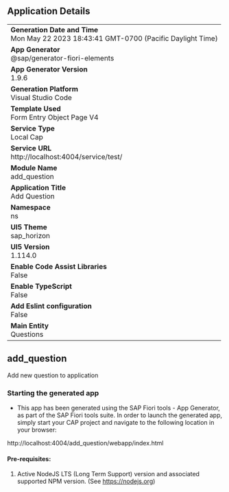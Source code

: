 ## Application Details
|               |
| ------------- |
|**Generation Date and Time**<br>Mon May 22 2023 18:43:41 GMT-0700 (Pacific Daylight Time)|
|**App Generator**<br>@sap/generator-fiori-elements|
|**App Generator Version**<br>1.9.6|
|**Generation Platform**<br>Visual Studio Code|
|**Template Used**<br>Form Entry Object Page V4|
|**Service Type**<br>Local Cap|
|**Service URL**<br>http://localhost:4004/service/test/
|**Module Name**<br>add_question|
|**Application Title**<br>Add Question|
|**Namespace**<br>ns|
|**UI5 Theme**<br>sap_horizon|
|**UI5 Version**<br>1.114.0|
|**Enable Code Assist Libraries**<br>False|
|**Enable TypeScript**<br>False|
|**Add Eslint configuration**<br>False|
|**Main Entity**<br>Questions|

## add_question

Add new question to application

### Starting the generated app

-   This app has been generated using the SAP Fiori tools - App Generator, as part of the SAP Fiori tools suite.  In order to launch the generated app, simply start your CAP project and navigate to the following location in your browser:

http://localhost:4004/add_question/webapp/index.html

#### Pre-requisites:

1. Active NodeJS LTS (Long Term Support) version and associated supported NPM version.  (See https://nodejs.org)


